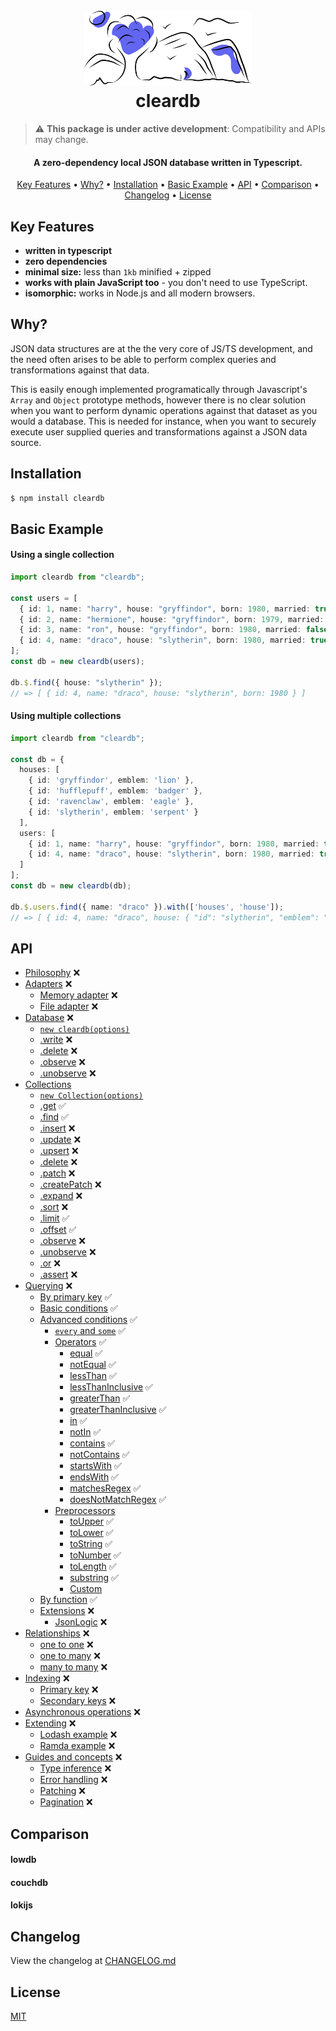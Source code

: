 <h1 align="center">
  <br>
  <a href="https://github.com/alexberriman/cleardb"><img src="./logo.svg" alt="cleardb" height="120"></a>
  <br>
  cleardb
  <br>
</h1>

> :warning: **This package is under active development**: Compatibility and APIs may change.

<h4 align="center">A zero-dependency local JSON database written in Typescript.</h4>

<p align="center">
  <a href="#key-features">Key Features</a> •
  <a href="#why">Why?</a> •
  <a href="#installation">Installation</a> •
  <a href="#basic-example">Basic Example</a> •
  <a href="#api">API</a> •
  <a href="#comparison">Comparison</a> •
  <a href="#changelog">Changelog</a> •
  <a href="#license">License</a>
</p>

## Key Features

- **written in typescript**
- **zero dependencies**
- **minimal size:** less than `1kb` minified + zipped
- **works with plain JavaScript too** - you don't need to use TypeScript.
- **isomorphic:** works in Node.js and all modern browsers.

## Why?

JSON data structures are at the the very core of JS/TS development, and the need often arises to be able to perform complex queries and transformations against that data.

This is easily enough implemented programatically through Javascript's `Array` and `Object` prototype methods, however there is no clear solution when you want to perform dynamic operations against that dataset as you would a database. This is needed for instance, when you want to securely execute user supplied queries and transformations against a JSON data source.

## Installation

```bash
$ npm install cleardb
```

## Basic Example

#### Using a single collection

```ts
import cleardb from "cleardb";

const users = [
  { id: 1, name: "harry", house: "gryffindor", born: 1980, married: true },
  { id: 2, name: "hermione", house: "gryffindor", born: 1979, married: false },
  { id: 3, name: "ron", house: "gryffindor", born: 1980, married: false },
  { id: 4, name: "draco", house: "slytherin", born: 1980, married: true },
];
const db = new cleardb(users);

db.$.find({ house: "slytherin" });
// => [ { id: 4, name: "draco", house: "slytherin", born: 1980 } ]
```

#### Using multiple collections

```ts
import cleardb from "cleardb";

const db = {
  houses: [
    { id: 'gryffindor', emblem: 'lion' },
    { id: 'hufflepuff', emblem: 'badger' },
    { id: 'ravenclaw', emblem: 'eagle' },
    { id: 'slytherin', emblem: 'serpent' }
  ],
  users: [
    { id: 1, name: "harry", house: "gryffindor", born: 1980, married: true },
    { id: 4, name: "draco", house: "slytherin", born: 1980, married: true }
  ]
];
const db = new cleardb(db);

db.$.users.find({ name: "draco" }).with(['houses', 'house']);
// => [ { id: 4, name: "draco", house: { "id": "slytherin", "emblem": "serpent" }, born: 1980 } ]
```

## API

- [Philosophy](#philosophy) ❌
- [Adapters](#adapters) ❌
  - [Memory adapter](#memory-adapter) ❌
  - [File adapter](#file-adapter) ❌
- [Database](#database) ❌
  - [`new cleardb(options)`](#options)
  - [.write](#write) ❌
  - [.delete](#delete) ❌
  - [.observe](#observe) ❌
  - [.unobserve](#unobserve) ❌
- [Collections](#collections)
  - [`new Collection(options)`](#collection-options)
  - [.get](#get) ✅
  - [.find](#find) ✅
  - [.insert](#insert) ❌
  - [.update](#update) ❌
  - [.upsert](#upsert) ❌
  - [.delete](#delete) ❌
  - [.patch](#patch) ❌
  - [.createPatch](#create-changeset) ❌
  - [.expand](#expand) ❌
  - [.sort](#sort) ❌
  - [.limit](#limit) ✅
  - [.offset](#offset) ✅
  - [.observe](#observe) ❌
  - [.unobserve](#unobserve) ❌
  - [.or](#or) ❌
  - [.assert](#assert) ❌
- [Querying](#querying) ❌
  - [By primary key](#by-primary-key) ✅
  - [Basic conditions](#basic-conditions) ✅
  - [Advanced conditions](#advanced-conditions) ✅
    - [`every` and `some`](#every-and-some) ✅
    - [Operators](#operators) ✅
      - [equal](#equal) ✅
      - [notEqual](#toLower) ✅
      - [lessThan](#toString) ✅
      - [lessThanInclusive](#toNumber) ✅
      - [greaterThan](#toLength) ✅
      - [greaterThanInclusive](#toLength) ✅
      - [in](#toLength) ✅
      - [notIn](#toLength) ✅
      - [contains](#toLength) ✅
      - [notContains](#toLength) ✅
      - [startsWith](#toLength) ✅
      - [endsWith](#toLength) ✅
      - [matchesRegex](#toLength) ✅
      - [doesNotMatchRegex](#toLength) ✅
    - [Preprocessors](#preprocess)
      - [toUpper](#toUpper) ✅
      - [toLower](#toLower) ✅
      - [toString](#toString) ✅
      - [toNumber](#toNumber) ✅
      - [toLength](#toLength) ✅
      - [substring](#toLength) ✅
      - [Custom](#custom-preprocessors)
  - [By function](#by-functions) ✅
  - [Extensions](#extensions) ❌
    - [JsonLogic](#json-logic) ❌
- [Relationships](#relationships) ❌
  - [one to one](#one-to-one) ❌
  - [one to many](#one-to-many) ❌
  - [many to many](#many-to-many) ❌
- [Indexing](#indexing) ❌
  - [Primary key](#primary-key) ❌
  - [Secondary keys](#secondary-keys) ❌
- [Asynchronous operations](#asynchronous-operations) ❌
- [Extending](#extending-cleardb) ❌
  - [Lodash example](#lodash-example) ❌
  - [Ramda example](#ramda-example) ❌
- [Guides and concepts](#guides-and-concepts) ❌
  - [Type inference](#type-inference) ❌
  - [Error handling](#error-handling) ❌
  - [Patching](#applying-patches) ❌
  - [Pagination](#pagination) ❌

## Comparison

#### lowdb

#### couchdb

#### lokijs

## Changelog

View the changelog at [CHANGELOG.md](CHANGELOG.md)

## License

[MIT](https://tldrlegal.com/license/mit-license)
